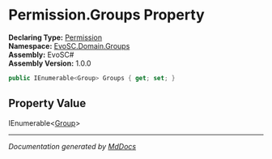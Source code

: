 ﻿<!--  
  <auto-generated>   
    The contents of this file were generated by a tool.  
    Changes to this file may be list if the file is regenerated  
  </auto-generated>   
-->

# Permission.Groups Property

**Declaring Type:** [Permission](../index.md)  
**Namespace:** [EvoSC.Domain.Groups](../../index.md)  
**Assembly:** EvoSC\#  
**Assembly Version:** 1.0.0

```csharp
public IEnumerable<Group> Groups { get; set; }
```

## Property Value

IEnumerable\<[Group](../../Group/index.md)\>

___

*Documentation generated by [MdDocs](https://github.com/ap0llo/mddocs)*
